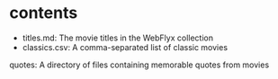 # contents

- titles.md: The movie titles in the WebFlyx collection
- classics.csv: A comma-separated list of classic movies

quotes: A directory of files containing memorable quotes from movies
